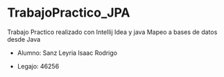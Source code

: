 # TrabajoPractico_JPA

Trabajo Practico realizado con Intellij Idea y java
Mapeo a bases de datos desde Java

* Alumno: Sanz Leyria Isaac Rodrigo

* Legajo: 46256
